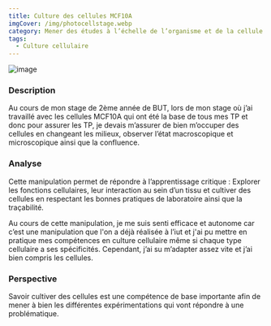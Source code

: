 ```yaml
---
title: Culture des cellules MCF10A
imgCover: /img/photocellstage.webp
category: Mener des études à l’échelle de l’organisme et de la cellule en biologie de la santé
tags:
  - Culture cellulaire
---
```


![image](img/photocellstage.webp)

### Description

Au cours de mon stage de 2ème année de BUT, lors de mon stage où j’ai travaillé avec les cellules MCF10A qui ont été la base de tous mes TP et donc pour assurer les TP, je devais m’assurer de bien m’occuper des cellules en changeant les milieux, observer l’état macroscopique et microscopique ainsi que la confluence.

### Analyse

Cette manipulation permet de répondre à l’apprentissage critique : Explorer les fonctions cellulaires, leur interaction au sein d’un tissu et cultiver des cellules en respectant les bonnes pratiques de laboratoire ainsi que la traçabilité.

Au cours de cette manipulation, je me suis senti efficace et autonome car c’est une manipulation que l'on a déjà réalisée à l’iut et j'ai pu mettre en pratique mes compétences en culture cellulaire même si chaque type cellulaire a ses spécificités. Cependant, j’ai su m’adapter assez vite et j’ai bien compris les cellules.

### Perspective

Savoir cultiver des cellules est une compétence de base importante afin de mener à bien les différentes expérimentations qui vont répondre à une problématique.
